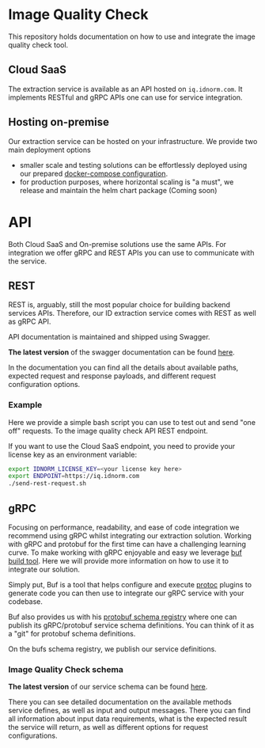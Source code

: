 # Image Quality Check

This repository holds documentation on how to use and integrate the image quality check tool.

## Cloud SaaS

The extraction service is available as an API hosted on `iq.idnorm.com`. It implements RESTful and gRPC APIs one can use
for service integration.

## Hosting on-premise

Our extraction service can be hosted on your infrastructure. We provide two main deployment options
 - smaller scale and testing solutions can be effortlessly deployed using our prepared [docker-compose configuration](onprem/docker-compose).
 - for production purposes, where horizontal scaling is "a must", we release and maintain the helm chart package (Coming soon)

# API

Both Cloud SaaS and On-premise solutions use the same APIs. For integration
we offer gRPC and REST APIs you can use to communicate with the service.

## REST

REST is, arguably, still the most popular choice for building backend services APIs. Therefore, our ID extraction service comes with REST as well as gRPC API.

API documentation is maintained and shipped using Swagger.

**The latest version** of the swagger documentation can be found [here](https://iq.apidocs.idnorm.com).

In the documentation you can find all the details about available paths, expected request and response payloads, and different request configuration options.

### Example

Here we provide a simple bash script you can use to test out and send "one off" requests. To the
image quality check API REST endpoint.

If you want to use the Cloud SaaS endpoint, you need to provide your license key as an environment variable:

```bash
export IDNORM_LICENSE_KEY=<your license key here>
export ENDPOINT=https://iq.idnorm.com
./send-rest-request.sh
```

## gRPC

Focusing on performance, readability, and ease of code integration we recommend using gRPC whilst integrating our
extraction solution. Working with gRPC and protobuf for the first time can have a challenging learning curve.
To make working with gRPC enjoyable and easy we leverage [buf build tool](https://buf.build/docs/introduction). Here we will provide more information on how to use it to integrate our solution.

Simply put, Buf is a tool that helps configure and execute [protoc](https://grpc.io/docs/protoc-installation/) plugins to generate code you can then use to integrate our gRPC service with your codebase.

Buf also provides us with his [protobuf schema registry](https://buf.build/explore) where one can publish its gRPC/protobuf service schema definitions. You can think of it as a "git" for protobuf schema definitions.

On the bufs schema registry, we publish our service definitions.


### Image Quality Check schema

**The latest version** of our service schema can be found [here](https://buf.build/idnorm/iq/docs/main:proto.iq.v1).

There you can see detailed documentation on the available methods service defines, as well as input and output messages.
There you can find all information about input data requirements, what is the expected result the service will return, as well as
different options for request configurations.

